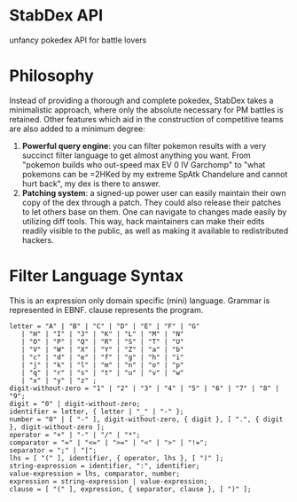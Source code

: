 # StabDex API
unfancy pokedex API for battle lovers


# Philosophy
Instead of providing a thorough and complete pokedex, StabDex takes a minimalistic approach, where only the absolute necessary for PM battles is retained. Other features which aid in the construction of competitive teams are also added to a minimum degree:

1.  **Powerful query engine**: you can filter pokemon results with a very succinct filter language to get almost anything you want. From "pokemon builds who out-speed max EV 0 IV Garchomp" to "what pokemons can be =2HKed by my extreme SpAtk Chandelure and cannot hurt back", my dex is there to answer.
2.  **Patching system**: a signed-up power user can easily maintain their own copy of the dex through a patch. They could also release their patches to let others base on them. One can navigate to changes made easily by utilizing diff tools. This way, hack maintainers can make their edits readily visible to the public, as well as making it available to redistributed hackers.


# Filter Language Syntax
This is an expression only domain specific (mini) language. Grammar is represented in EBNF. clause represents the program.

    letter = "A" | "B" | "C" | "D" | "E" | "F" | "G"
       | "H" | "I" | "J" | "K" | "L" | "M" | "N"
       | "O" | "P" | "Q" | "R" | "S" | "T" | "U"
       | "V" | "W" | "X" | "Y" | "Z" | "a" | "b"
       | "c" | "d" | "e" | "f" | "g" | "h" | "i"
       | "j" | "k" | "l" | "m" | "n" | "o" | "p"
       | "q" | "r" | "s" | "t" | "u" | "v" | "w"
       | "x" | "y" | "z" ;
    digit-without-zero = "1" | "2" | "3" | "4" | "5" | "6" | "7" | "8" | "9";
    digit = "0" | digit-without-zero;
    identifier = letter, { letter | "_" | "-" };
    number = "0" | [ "-" ], digit-without-zero, { digit }, [ ".", { digit }, digit-without-zero ];
    operator = "+" | "-" | "/" | "*";
    comparator = "=" | "<=" | ">=" | "<" | ">" | "!=";
    separator = ";" | "|";
    lhs = [ "(" ], identifier, { operator, lhs }, [ ")" ];
    string-expression = identifier, ":", identifier;
    value-expression = lhs, comparator, number;
    expression = string-expression | value-expression;
    clause = [ "(" ], expression, { separator, clause }, [ ")" ];